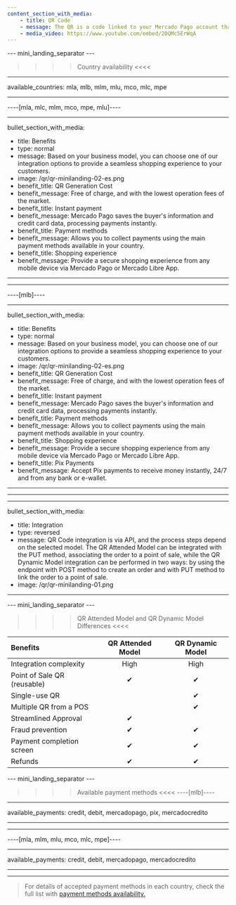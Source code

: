 ```yaml
---
content_section_with_media:
    - title: QR Code
    - message: The QR is a code linked to your Mercado Pago account that allows you to receive payments in a simple, fast and secure way. To receive payments with QR in your business, you can print the code and showcase it in a visible spot or display it on your mobile device, and charge from Mercado Pago App.
    - media_video: https://www.youtube.com/embed/2DQMc5ErWqA
---
```


--- mini_landing_separator ---

>>>> Country availability <<<<
---
available_countries: mla, mlb, mlm, mlu, mco, mlc, mpe

---

----[mla, mlc, mlm, mco, mpe, mlu]----

---
bullet_section_with_media: 
 - title: Benefits
 - type: normal
 - message: Based on your business model, you can choose one of our integration options to provide a seamless shopping experience to your customers.
 - image: /qr/qr-minilanding-02-es.png
 - benefit_title: QR Generation Cost
 - benefit_message: Free of charge, and with the lowest operation fees of the market.
 - benefit_title: Instant payment
 - benefit_message: Mercado Pago saves the buyer's information and credit card data, processing payments instantly.
 - benefit_title: Payment methods
 - benefit_message: Allows you to collect payments using the main payment methods available in your country.
 - benefit_title: Shopping experience
 - benefit_message: Provide a secure shopping experience from any mobile device via Mercado Pago or Mercado Libre App.
---

------------

----[mlb]----

---
bullet_section_with_media: 
 - title: Benefits
 - type: normal
 - message: Based on your business model, you can choose one of our integration options to provide a seamless shopping experience to your customers.
 - image: /qr/qr-minilanding-02-es.png
 - benefit_title: QR Generation Cost
 - benefit_message: Free of charge, and with the lowest operation fees of the market.
 - benefit_title: Instant payment
 - benefit_message: Mercado Pago saves the buyer's information and credit card data, processing payments instantly.
 - benefit_title: Payment methods
 - benefit_message: Allows you to collect payments using the main payment methods available in your country.
 - benefit_title: Shopping experience
 - benefit_message: Provide a secure shopping experience from any mobile device via Mercado Pago or Mercado Libre App.
 - benefit_title: Pix Payments
 - benefit_message: Accept Pix payments to receive money instantly, 24/7 and from any bank or e-wallet.
---
------------

---
bullet_section_with_media:
  - title: Integration
  - type: reversed
  - message: QR Code integration is via API, and the process steps depend on the selected model. The QR Attended Model can be integrated with the PUT method, associating the order to a point of sale, while the QR Dynamic Model integration can be performed in two ways: by using the endpoint with POST method to create an order and with PUT method to link the order to a point of sale.
  - image: /qr/qr-minilanding-01.png
---

--- mini_landing_separator ---

>>>> QR Attended Model and QR Dynamic Model Differences <<<<

| Benefits | QR Attended Model | QR Dynamic Model |
| :--- | :---: | :---: |
| Integration complexity| High | High |
| Point of Sale QR (reusable)| ✔ | ✔ |
| Single-use QR |    | ✔ |
| Multiple QR from a POS|    | ✔ |
| Streamlined Approval | ✔ |   |
| Fraud prevention  | ✔ | ✔ |
| Payment completion screen | ✔ | ✔  |
| Refunds | ✔ | ✔ |

--- mini_landing_separator ---

>>>> Available payment methods <<<<
----[mlb]----

---
available_payments: credit, debit, mercadopago, pix, mercadocredito

---
------------

----[mla, mlm, mlu, mco, mlc, mpe]----

---
available_payments: credit, debit, mercadopago, mercadocredito

---
------------
> For details of accepted payment methods in each country, check the full list with [payment methods availability.](/developers/en/docs/sales-processing/payment-methods)